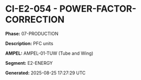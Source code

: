 # CI-E2-054 - POWER-FACTOR-CORRECTION

**Phase:** 07-PRODUCTION

**Description:** PFC units

**AMPEL:** AMPEL-01-TUW (Tube and Wing)

**Segment:** E2-ENERGY

**Generated:** 2025-08-25 17:27:29 UTC
